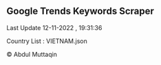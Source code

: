 

## Google Trends Keywords Scraper 
 
Last Update 12-11-2022 , 19:31:36

Country List :
VIETNAM.json



© Abdul Muttaqin 
